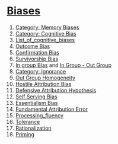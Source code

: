 # [Biases](https://en.wikipedia.org/wiki/Category:Bias)

1. [Category: Memory Biases](https://en.wikipedia.org/wiki/Category:Memory_biases)
2. [Category: Cognitive Bias](https://en.wikipedia.org/wiki/Category:Cognitive_biases)
3. [List_of_cognitive_biases](https://en.wikipedia.org/wiki/List_of_cognitive_biases)
4. [Outcome Bias](https://en.wikipedia.org/wiki/Outcome_bias)
5. [Confirmation Bias](https://en.wikipedia.org/wiki/Confirmation_bias)
6. [Survivorship Bias](https://en.wikipedia.org/wiki/Survivorship_bias)
7. [In group Bias](https://en.wikipedia.org/wiki/In-group_favoritism) and [In Group - Out Group](https://en.wikipedia.org/wiki/In-group_and_out-group)
8. [Category: Ignorance](https://en.wikipedia.org/wiki/Category:Ignorance)
9. [Out Group Homogeneity](https://en.wikipedia.org/wiki/Out-group_homogeneity)
10. [Hostile Attribution Bias](https://en.wikipedia.org/wiki/Hostile_attribution_bias)
11. [Defensive Attribution Hypothesis](https://en.wikipedia.org/wiki/Defensive_attribution_hypothesis)
12. [Self Serving Bias](https://en.wikipedia.org/wiki/Self-serving_bias)
13. [Essentialism Bias](https://en.shortcogs.com/bias/essentialism-bias)
14. [Fundamental Attribution Error](https://en.wikipedia.org/wiki/Fundamental_attribution_error)
15. [Processing_fluency](https://en.wikipedia.org/wiki/Processing_fluency)
16. [Tolerance](https://en.wikipedia.org/wiki/Ambiguity_tolerance%E2%80%93intolerance)
17. [Rationalization](https://en.wikipedia.org/wiki/Rationalization_(psychology))
18. [Priming](https://en.wikipedia.org/wiki/Priming_(psychology))